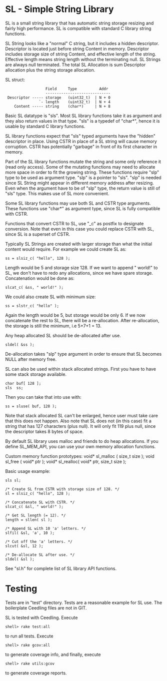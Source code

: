 # SL - Simple String Library

SL is a small string library that has automatic string storage
resizing and fairly high performance. SL is compatible with
standard C library string functions.

SL String looks like a "normal" C string, but it includes a hidden
descriptor. Descriptor is located just before string Content in
memory. Descriptor includes storage size of string Content, and
effective length of the string. Effective length means string
length without the terminating null. SL Strings are always null
terminated. The total SL Allocation is sum Descriptor allocation
plus the string storage allocation.

SL struct:

                      Field     Type          Addr
                      -----------------------------
     Descriptor ----- storage   (uint32_t)  | N + 0
                   `- length    (uint32_t)  | N + 4
        Content ----- string    (char*)     | N + 8

Basic SL datatype is "sls". Most SL library functions take it as
argument and they also return values in that type. "sls" is a
typedef of "char*", hence it is usable by standard C library
functions.

SL library functions expect that "sls" typed arguments have the
"hidden" descriptor in place. Using CSTR in place of a SL string
will cause memory corruption. CSTR has potentially "garbage" in
front of its first character in memory.

Part of the SL library functions mutate the string and some only
reference it (read only access). Some of the mutating functions may
need to allocate more space in order to fit the growing
string. These functions require "slp" type to be used as argument
type. "slp" is a pointer to "sls". "slp" is needed since SL String
might appear in different memory address after resizing. Even when
the argument have to be of "slp" type, the return value is still of
"sls" type. This makes use of SL more convenient.

Some SL library functions may use both SL and CSTR type
arguments. These functions use "char*" as argument type, since SL
is fully compatible with CSTR.

Functions that convert CSTR to SL, use "_c" as postfix to designate
conversion. Note that even in this case you could replace CSTR with
SL, since SL is a superset of CSTR.

Typically SL Strings are created with larger storage than what the
initial content would require. For example we could create SL as:

    ss = slsiz_c( "hello", 128 );

Length would be 5 and storage size 128. If we want to append "
world!" to SL, we don't have to redo any allocations, since we have
spare storage. Concatenation would be done as:

    slcat_c( &ss, " world!" );

We could also create SL with minimum size:

    ss = slstr_c( "hello" );

Again the length would be 5, but storage would be only 6. If we now
concatenate the rest to SL, there will be a re-allocation. After
re-allocation, the storage is still the minimum, i.e 5+7+1 = 13.

Any heap allocated SL should be de-allocated after use.

    sldel( &ss );

De-allocation takes "slp" type argument in order to ensure that SL
becomes NULL after memory free.

SL can also be used within stack allocated strings. First you have to
have some stack storage available.

    char buf[ 128 ];
    sls  ss;

Then you can take that into use with:

    ss = sluse( buf, 128 );

Note that stack allocated SL can't be enlarged, hence user must take
care that this does not happen. Also note that SL does not (in this
case) fit a string that has 127 characters (plus null). It will only
fit 119 plus null, since the descriptor takes 8 bytes of space.

By default SL library uses malloc and friends to do heap
allocations. If you define SL_MEM_API, you can use your own memory
allocation functions.

Custom memory function prototypes:
    void* sl_malloc ( size_t size );
    void  sl_free   ( void*  ptr  );
    void* sl_realloc( void*  ptr, size_t size );


Basic usage example:

    sls sl;

    /* Create SL from CSTR with storage size of 128. */
    sl = slsiz_c( "hello", 128 );

    /* Concatenate SL with CSTR. */
    slcat_c( &sl, " world!" );

    /* Get SL length (= 12). */
    length = sllen( sl );

    /* Append SL with 10 'a' letters. */
    slfil( &sl, 'a', 10 );

    /* Cut off the 'a' letters. */
    slcut( &sl, 12 );

    /* De-allocate SL after use. */
    sldel( &sl );


See "sl.h" for complete list of SL library API functions.


# Testing

Tests are in "test" directory. Tests are a reasonable example for SL
use. The boilerplate Ceedling files are not in GIT.

SL is tested with Ceedling. Execute

    shell> rake test:all

to run all tests. Execute

    shell> rake gcov:all

to generate coverage info, and finally, execute

    shell> rake utils:gcov

to generate coverage reports.
